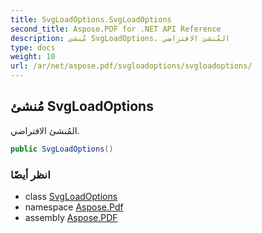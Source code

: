 ```yaml
---
title: SvgLoadOptions.SvgLoadOptions
second_title: Aspose.PDF for .NET API Reference
description: مُنشئ SvgLoadOptions. المُنشئ الافتراضي
type: docs
weight: 10
url: /ar/net/aspose.pdf/svgloadoptions/svgloadoptions/
---
```

## مُنشئ SvgLoadOptions

المُنشئ الافتراضي.

```csharp
public SvgLoadOptions()
```

### انظر أيضًا

* class [SvgLoadOptions](../)
* namespace [Aspose.Pdf](../../../aspose.pdf/)
* assembly [Aspose.PDF](../../../)